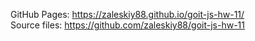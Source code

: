 GitHub Pages: https://zaleskiy88.github.io/goit-js-hw-11/ <br> Source files:
https://github.com/zaleskiy88/goit-js-hw-11
